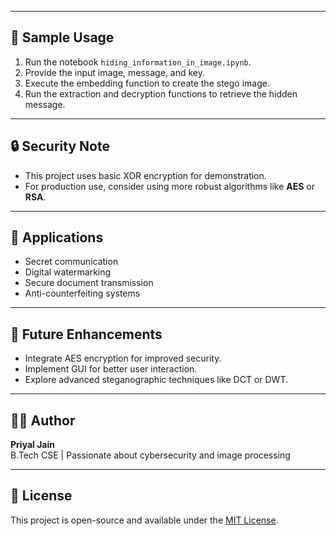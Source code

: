 
---

## 🧪 Sample Usage

1. Run the notebook `hiding_information_in_image.ipynb`.
2. Provide the input image, message, and key.
3. Execute the embedding function to create the stego image.
4. Run the extraction and decryption functions to retrieve the hidden message.

---

## 🔒 Security Note

- This project uses basic XOR encryption for demonstration.
- For production use, consider using more robust algorithms like **AES** or **RSA**.

---

## 📌 Applications

- Secret communication
- Digital watermarking
- Secure document transmission
- Anti-counterfeiting systems

---

## 🧠 Future Enhancements

- Integrate AES encryption for improved security.
- Implement GUI for better user interaction.
- Explore advanced steganographic techniques like DCT or DWT.

---

## 🙋‍♂️ Author

**Priyal Jain**  
B.Tech CSE | Passionate about cybersecurity and image processing

---

## 📜 License

This project is open-source and available under the [MIT License](https://opensource.org/licenses/MIT).


